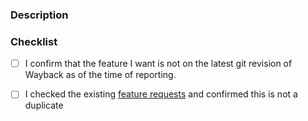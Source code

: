 <!--
        Use this template to start discussing about a new wanted feature.

        Although we recommend submitting MRs instead of feature requests, if 
        you have no programming experience or otherwise cannot do that you 
        can request it here and someone else may possibly work on it.
-->

### Description

<!--
        Describe the feature you would like to have.
-->

### Checklist

<!--
        If you are using a distribution package, please note that as development
        continues they may become out of date very quickly, and we ask you to
        see if the feature you need is present on the latest git revision.
-->

* [ ] I confirm that the feature I want is not on the latest git revision of 
      Wayback as of the time of reporting.

<!--
        We ask you to please check other feature requests to see if yours has 
        already been reported, to avoid duplicates.

        See <https://gitlab.freedesktop.org/wayback/wayback/-/issues>
-->

* [ ] I checked the existing [feature requests][gl-feat] and confirmed this 
      is not a duplicate 

[gl-feat]: https://gitlab.freedesktop.org/wayback/wayback/-/issues
